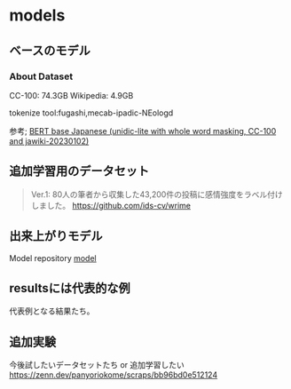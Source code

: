 # models

## ベースのモデル

### About Dataset

CC-100: 74.3GB
Wikipedia: 4.9GB

tokenize tool:fugashi,mecab-ipadic-NEologd

参考;
[BERT base Japanese (unidic-lite with whole word masking, CC-100 and jawiki-20230102)](https://huggingface.co/tohoku-nlp/bert-base-japanese-v3)

## 追加学習用のデータセット

> Ver.1: 80人の筆者から収集した43,200件の投稿に感情強度をラベル付けしました。
https://github.com/ids-cv/wrime

## 出来上がりモデル

Model repository
[model](https://huggingface.co/kynea0b/cl-tohoku-bert-base-japanese-v3-wrime-8-emotions)

## resultsには代表的な例

代表例となる結果たち。

## 追加実験

今後試したいデータセットたち or 追加学習したい
https://zenn.dev/panyoriokome/scraps/bb96bd0e512124

